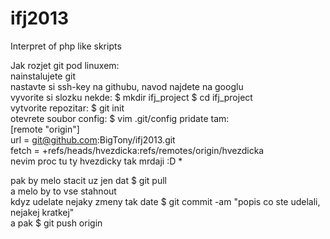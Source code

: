 ifj2013
=======

Interpret of php like skripts

Jak rozjet git pod linuxem:<br>
nainstalujete git<br>
nastavte si ssh-key na githubu, navod najdete na googlu<br>
vyvorite si slozku nekde: $ mkdir ifj_project $ cd ifj_project<br>
vytvorite repozitar: $ git init<br>
otevrete soubor config: $ vim .git/config
pridate tam:<br>
[remote "origin"]<br>
url = git@github.com:BigTony/ifj2013.git<br>
fetch = +refs/heads/hvezdicka:refs/remotes/origin/hvezdicka<br>
nevim proc tu ty hvezdicky tak mrdaji :D * <br>

pak by melo stacit uz jen dat $ git pull<br>
a melo by to vse stahnout<br>
kdyz udelate nejaky zmeny tak date $ git commit -am "popis co ste udelali, nejakej kratkej"<br>
a pak $ git push origin<br>

        
	


